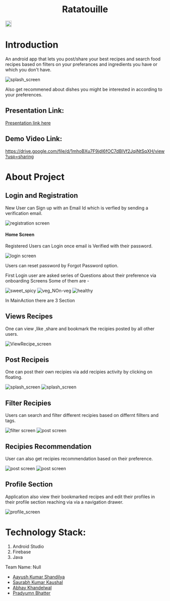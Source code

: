 <h1 align="center">Ratatouille</h1>
<p align="center">
</p>

<a href="https://hack36.com"> <img src="http://bit.ly/BuiltAtHack36" height=20px> </a>

# Introduction

An android app that lets you post/share your best recipes and search food recipes based on filters on your preferances and ingredients you have or which you don't have.

![splash_screen](https://github.com/hey-aayush/Ratatouille/blob/main/reduced_images/WhatsApp%20Image%202021-04-11%20at%2006.26.57%20(1).jpg)

Also get recommened about dishes you might be interested in according to your preferences.

## Presentation Link:
  <a href="https://docs.google.com/presentation/d/1ejRPP7dfhKtMEmDf_YVy83sp2sQ44DSbkS_ryOTR0Qk/edit?usp=sharing"> Presentation link here </a>
  
  ## Demo Video Link:
  <a href="https://drive.google.com/file/d/1mhoBXu7F9jdl6fOC7dBlVf2JqiNtSqXH/viewusp=sharing">https://drive.google.com/file/d/1mhoBXu7F9jdl6fOC7dBlVf2JqiNtSqXH/view?usp=sharing</a>
  
# About Project

## Login and Registration

New User can Sign up with an Email Id which is verfied by sending a verification email.

![registration screen](https://github.com/hey-aayush/Ratatouille/blob/main/reduced_images/WhatsApp%20Image%202021-04-11%20at%2004.58.56.jpg)

#### Home Screen

Registered Users can Login once email is Verified with their password.

![login screen](https://github.com/hey-aayush/Ratatouille/blob/main/reduced_images/WhatsApp%20Image%202021-04-11%20at%2004.57.55.jpg)

Users can reset password by Forgot Password option.

First Login user are asked series of Questions about their preference via onboarding Screens
Some of them are - 

![sweet_spicy](https://github.com/hey-aayush/Ratatouille/blob/main/reduced_images/WhatsApp%20Image%202021-04-11%20at%2005.12.28%20(6).jpg) ![veg_NOn-veg](https://github.com/hey-aayush/Ratatouille/blob/main/reduced_images/WhatsApp%20Image%202021-04-11%20at%2005.12.28%20(5).jpg) ![healthy](https://github.com/hey-aayush/Ratatouille/blob/main/reduced_images/WhatsApp%20Image%202021-04-11%20at%2005.12.28%20(3).jpg)

In MainAction there are 3 Section

## Views Recipes

One can view ,like ,share and bookmark the recipies posted by all other users. 

![ViewRecipe_screen](https://github.com/hey-aayush/Ratatouille/blob/main/reduced_images/WhatsApp%20Image%202021-04-11%20at%2004.56.51.jpg)

## Post Recipeis

One can post their own recipies via add recipies activity by clicking on floating.

![splash_screen](https://github.com/hey-aayush/Ratatouille/blob/main/reduced_images/WhatsApp%20Image%202021-04-11%20at%2006.26.57%20(3)%20(1).jpg) ![splash_screen](https://github.com/hey-aayush/Ratatouille/blob/main/reduced_images/WhatsApp%20Image%202021-04-11%20at%2006.26.57%20(1)%20(1).jpg)

## Filter Recipies

Users can search and filter different recipies based on differnt fillters and tags.

![filter screen](https://github.com/hey-aayush/Ratatouille/blob/main/reduced_images/WhatsApp%20Image%202021-04-11%20at%2004.57.31.jpg) ![post screen](https://github.com/hey-aayush/Ratatouille/blob/main/reduced_images/WhatsApp%20Image%202021-04-11%20at%2004.57.23.jpg)

## Recipies Recommendation

User can also get recipies recommendation based on their preference.

![post screen](https://github.com/hey-aayush/Ratatouille/blob/main/reduced_images/WhatsApp%20Image%202021-04-11%20at%2004.57.07.jpg) ![post screen](https://github.com/hey-aayush/Ratatouille/blob/main/reduced_images/WhatsApp%20Image%202021-04-11%20at%2004.57.12.jpg) 

## Profile Section

Application also view their bookmarked recipes and edit their profiles in their profile section reaching via via a navigation drawer.

![profile_screen](https://github.com/hey-aayush/Ratatouille/blob/main/reduced_images/WhatsApp%20Image%202021-04-11%20at%2006.26.57%20(2).jpg)
  
# Technology Stack:
  1) Android Studio 
  2) Firebase
  3) Java  
  
Team Name: Null

* [Aayush Kumar Shandilya](https://github.com/hey-aayush)
* [Saurabh Kumar Kaushal](https://github.com/saurabh-bot)
* [Abhay Khandelwal](https://github.com/jaykhandelwal22)
* [Pradyumn Bhatter](https://github.com/prbhatter)
